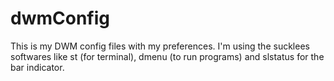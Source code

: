 # dwmConfig

This is my DWM config files with my preferences.
I'm using the sucklees softwares like st (for terminal),
dmenu (to run programs) and slstatus for the bar indicator.

